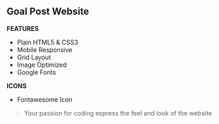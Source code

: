 ## Goal Post Website 
**FEATURES**
- Plain HTML5 & CSS3
- Mobile Responsive
- Grid Layout
- Image Optimized
- Google Fonts

**ICONS**
- Fontawesome Icon

> Your passion for coding express the feel and look of the website
